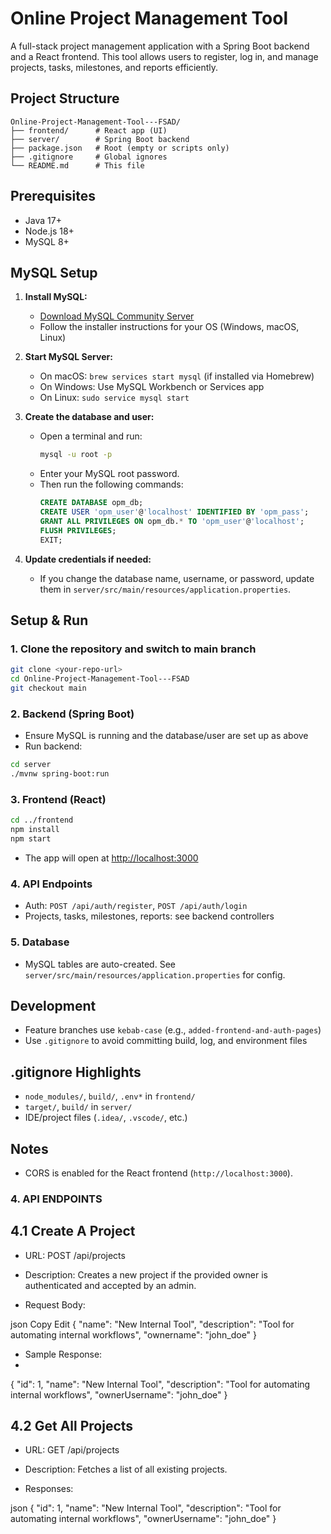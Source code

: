# Online Project Management Tool

A full-stack project management application with a Spring Boot backend and a React frontend. This tool allows users to register, log in, and manage projects, tasks, milestones, and reports efficiently.

## Project Structure

```
Online-Project-Management-Tool---FSAD/
├── frontend/      # React app (UI)
├── server/        # Spring Boot backend
├── package.json   # Root (empty or scripts only)
├── .gitignore     # Global ignores
└── README.md      # This file
```

## Prerequisites
- Java 17+
- Node.js 18+
- MySQL 8+

## MySQL Setup

1. **Install MySQL:**
   - [Download MySQL Community Server](https://dev.mysql.com/downloads/mysql/)
   - Follow the installer instructions for your OS (Windows, macOS, Linux)

2. **Start MySQL Server:**
   - On macOS: `brew services start mysql` (if installed via Homebrew)
   - On Windows: Use MySQL Workbench or Services app
   - On Linux: `sudo service mysql start`

3. **Create the database and user:**
   - Open a terminal and run:
     ```sh
     mysql -u root -p
     ```
   - Enter your MySQL root password.
   - Then run the following commands:
     ```sql
     CREATE DATABASE opm_db;
     CREATE USER 'opm_user'@'localhost' IDENTIFIED BY 'opm_pass';
     GRANT ALL PRIVILEGES ON opm_db.* TO 'opm_user'@'localhost';
     FLUSH PRIVILEGES;
     EXIT;
     ```

4. **Update credentials if needed:**
   - If you change the database name, username, or password, update them in `server/src/main/resources/application.properties`.

## Setup & Run

### 1. Clone the repository and switch to main branch
```sh
git clone <your-repo-url>
cd Online-Project-Management-Tool---FSAD
git checkout main
```

### 2. Backend (Spring Boot)
- Ensure MySQL is running and the database/user are set up as above
- Run backend:
```sh
cd server
./mvnw spring-boot:run
```

### 3. Frontend (React)
```sh
cd ../frontend
npm install
npm start
```
- The app will open at [http://localhost:3000](http://localhost:3000)

### 4. API Endpoints
- Auth: `POST /api/auth/register`, `POST /api/auth/login`
- Projects, tasks, milestones, reports: see backend controllers

### 5. Database
- MySQL tables are auto-created. See `server/src/main/resources/application.properties` for config.

## Development
- Feature branches use `kebab-case` (e.g., `added-frontend-and-auth-pages`)
- Use `.gitignore` to avoid committing build, log, and environment files

## .gitignore Highlights
- `node_modules/`, `build/`, `.env*` in `frontend/`
- `target/`, `build/` in `server/`
- IDE/project files (`.idea/`, `.vscode/`, etc.)

## Notes
- CORS is enabled for the React frontend (`http://localhost:3000`).



### 4. API ENDPOINTS

## 4.1 Create A Project

- URL: POST /api/projects

- Description: Creates a new project if the provided owner is authenticated and accepted by an admin.

- Request Body:

json
Copy
Edit
{
  "name": "New Internal Tool",
  "description": "Tool for automating internal workflows",
  "ownername": "john_doe"
}

- Sample Response:
- 
{
  "id": 1,
  "name": "New Internal Tool",
  "description": "Tool for automating internal workflows",
  "ownerUsername": "john_doe"
}

## 4.2 Get All Projects

- URL: GET /api/projects

- Description: Fetches a list of all existing projects.

- Responses:

json
{
  "id": 1,
  "name": "New Internal Tool",
  "description": "Tool for automating internal workflows",
  "ownerUsername": "john_doe"
}
